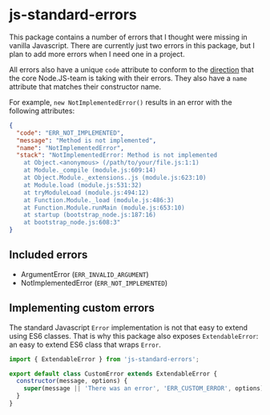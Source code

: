 # js-standard-errors

This package contains a number of errors that I thought were missing in vanilla Javascript. There
are currently just two errors in this package, but I plan to add more errors when I need one in
a project.

All errors also have a unique `code` attribute to conform to the [direction](https://nodejs.org/en/blog/release/v8.0.0/#static-error-codes) that the core Node.JS-team is taking
with their errors. They also have a `name` attribute that matches their constructor name.

For example, `new NotImplementedError()` results in an error with the following attributes:

```json
{
  "code": "ERR_NOT_IMPLEMENTED",
  "message": "Method is not implemented",
  "name": "NotImplementedError",
  "stack": "NotImplementedError: Method is not implemented
    at Object.<anonymous> (/path/to/your/file.js:1:1)
    at Module._compile (module.js:609:14)
    at Object.Module._extensions..js (module.js:623:10)
    at Module.load (module.js:531:32)
    at tryModuleLoad (module.js:494:12)
    at Function.Module._load (module.js:486:3)
    at Function.Module.runMain (module.js:653:10)
    at startup (bootstrap_node.js:187:16)
    at bootstrap_node.js:608:3"
}

```

## Included errors

* ArgumentError (`ERR_INVALID_ARGUMENT`)
* NotImplementedError (`ERR_NOT_IMPLEMENTED`)

## Implementing custom errors

The standard Javascript `Error` implementation is not that easy to extend using ES6 classes. That is why this package also exposes `ExtendableError`: an easy to extend ES6 class that wraps `Error`.

```js
import { ExtendableError } from 'js-standard-errors';

export default class CustomError extends ExtendableError {
  constructor(message, options) {
    super(message || 'There was an error', 'ERR_CUSTOM_ERROR', options);
  }
}
```
